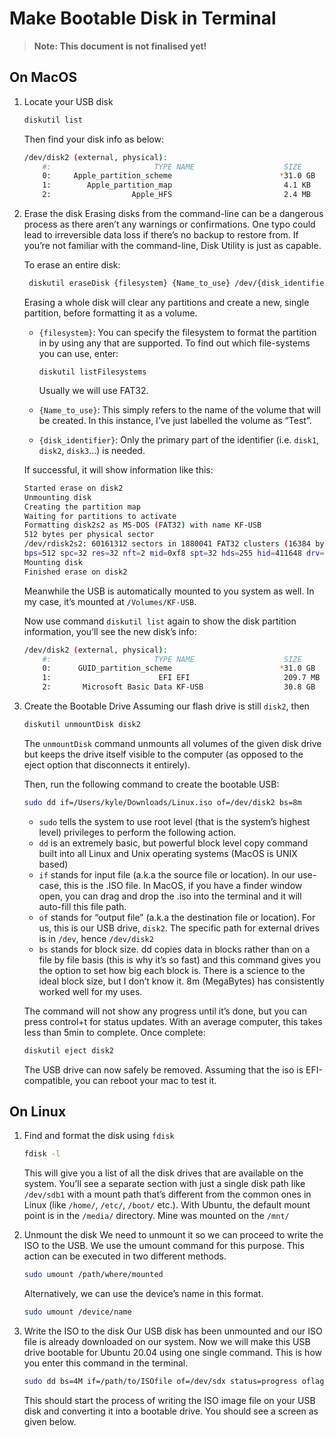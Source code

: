 # Make Bootable Disk in Terminal

> **Note: This document is not finalised yet!**

## On MacOS
1. Locate your USB disk
    ``` bash
    diskutil list
    ```
    Then find your disk info as below:
    ``` bash
    /dev/disk2 (external, physical):
        #:                       TYPE NAME                    SIZE       IDENTIFIER
        0:     Apple_partition_scheme                        *31.0 GB    disk2
        1:        Apple_partition_map                         4.1 KB     disk2s1
        2:                  Apple_HFS                         2.4 MB     disk2s2
    ```

2. Erase the disk
   Erasing disks from the command-line can be a dangerous process as there aren’t any warnings or confirmations. One typo could lead to irreversible data loss if there’s no backup to restore from. If you’re not familiar with the command-line, Disk Utility is just as capable.

   To erase an entire disk:
   ``` bash
    diskutil eraseDisk {filesystem} {Name_to_use} /dev/{disk_identifier}
   ```

   Erasing a whole disk will clear any partitions and create a new, single partition, before formatting it as a volume.
   - `{filesystem}`:
     You can specify the filesystem to format the partition in by using any that are supported. To find out which file-systems you can use, enter:

     `diskutil listFilesystems`

     Usually we will use FAT32.

   - `{Name_to_use}`: This simply refers to the name of the volume that will be created. In this instance, I’ve just labelled the volume as “Test”.
   - `{disk_identifier}`: Only the primary part of the identifier (i.e. `disk1`, `disk2`, `disk3`...) is needed.

    If successful, it will show information like this:
    ``` bash
    Started erase on disk2
    Unmounting disk
    Creating the partition map
    Waiting for partitions to activate
    Formatting disk2s2 as MS-DOS (FAT32) with name KF-USB
    512 bytes per physical sector
    /dev/rdisk2s2: 60161312 sectors in 1880041 FAT32 clusters (16384 bytes/cluster)
    bps=512 spc=32 res=32 nft=2 mid=0xf8 spt=32 hds=255 hid=411648 drv=0x80 bsec=60190720 bspf=14688 rdcl=2 infs=1 bkbs=6
    Mounting disk
    Finished erase on disk2
    ```

    Meanwhile the USB is automatically mounted to you system as well. In my case, it’s mounted at `/Volumes/KF-USB`.

    Now use command `diskutil list` again to show the disk partition information, you’ll see the new disk’s info:

    ``` bash
    /dev/disk2 (external, physical):
        #:                       TYPE NAME                    SIZE       IDENTIFIER
        0:      GUID_partition_scheme                        *31.0 GB    disk2
        1:                        EFI EFI                     209.7 MB   disk2s1
        2:       Microsoft Basic Data KF-USB                  30.8 GB    disk2s2
    ```

3. Create the Bootable Drive
    Assuming our flash drive is still `disk2`, then
    ``` bash
    diskutil unmountDisk disk2
    ```

    The `unmountDisk` command unmounts all volumes of the given disk drive but keeps the drive itself visible to the computer (as opposed to the eject option that disconnects it entirely).

    Then, run the following command to create the bootable USB:

    ``` bash
    sudo dd if=/Users/kyle/Downloads/Linux.iso of=/dev/disk2 bs=8m
    ```

    - `sudo` tells the system to use root level (that is the system’s highest level) privileges to perform the following action.
    - `dd`  is an extremely basic, but powerful block level copy command built into all Linux and Unix operating systems (MacOS is UNIX based)
    - `if` stands for input file (a.k.a the source file or location). In our use-case, this is the .ISO file. In MacOS, if you have a finder window open, you can drag and drop the .iso into the terminal and it will auto-fill this file path.
    - `of` stands for “output file” (a.k.a the destination file or location). For us, this is our USB drive, `disk2`. The specific path for external drives is in `/dev`, hence `/dev/disk2`
    - `bs` stands for block size. dd copies data in blocks rather than on a file by file basis (this is why it’s so fast) and this command gives you the option to set how big each block is. There is a science to the ideal block size, but I don’t know it. 8m (MegaBytes) has consistently worked well for my uses.

    The command will not show any progress until it’s done, but you can press control+t for status updates. With an average computer, this takes less than 5min to complete. Once complete:

    ``` bash
    diskutil eject disk2
    ```

    The USB drive can now safely be removed. Assuming that the iso is EFI-compatible, you can reboot your mac to test it.

## On Linux
1. Find and format the disk using `fdisk`
   ``` bash
   fdisk -l
   ```

   This will give you a list of all the disk drives that are available on the system. You’ll see a separate section with just a single disk path like `/dev/sdb1` with a mount path that’s different from the common ones in Linux (like `/home/`, `/etc/`, `/boot/` etc.). With Ubuntu, the default mount point is in the `/media/` directory. Mine was mounted on the `/mnt/`

2. Unmount the disk
    We need to unmount it so we can proceed to write the ISO to the USB. We use the umount command for this purpose. This action can be executed in two different methods. 

    ``` bash
    sudo umount /path/where/mounted
    ```

    Alternatively, we can use the device’s name in this format.
    ``` bash
    sudo umount /device/name
    ```

3. Write the ISO to the disk
   Our USB disk has been unmounted and our ISO file is already downloaded on our system. Now we will make this USB drive bootable for Ubuntu 20.04 using one single command. This is how you enter this command in the terminal.

   ``` bash
   sudo dd bs=4M if=/path/to/ISOfile of=/dev/sdx status=progress oflag=sync
   ```

   This should start the process of writing the ISO image file on your USB disk and converting it into a bootable drive. You should see a screen as given below.